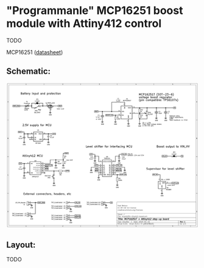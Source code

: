 # "Programmanle" MCP16251 boost module with Attiny412 control
TODO

MCP16251 ([datasheet](http://ww1.microchip.com/downloads/en/devicedoc/20005173b.pdf))

## Schematic:
![schematic](img/schematic.png)

## Layout:
TODO
